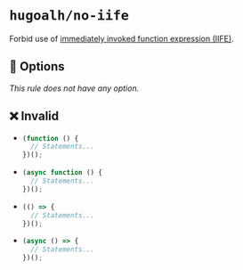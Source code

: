 # `hugoalh/no-iife`

Forbid use of [immediately invoked function expression (IIFE)][ecmascript-iife].

## 🔧 Options

*This rule does not have any option.*

## ❌ Invalid

- ```ts
  (function () {
    // Statements...
  })();
  ```
- ```ts
  (async function () {
    // Statements...
  })();
  ```
- ```ts
  (() => {
    // Statements...
  })();
  ```
- ```ts
  (async () => {
    // Statements...
  })();
  ```

[ecmascript-iife]: https://developer.mozilla.org/en-US/docs/Glossary/IIFE
